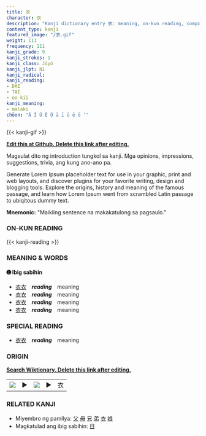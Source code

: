 ```yaml
---
title: 衣
character: 衣
description: "Kanji dictionary entry 衣: meaning, on-kun reading, compounds, origin, related kanji"
content_type: kanji
featured_image: "/衣.gif"
weight: 111
frequency: 111
kanji_grade: 9
kanji_strokes: 1
kanji_class: Jōyō
kanji_jlpt: N1
kanji_radical: 
kanji_reading: 
- DAI
- TAI
- oo-kii
kanji_meaning:
- malaki
chōon: "Ā Ī Ū Ē Ō ā ī ū ē ō ’"
---
```

[//]: # (Don't edit the line below. Kanji animated GIF code is automatically generated.)
{{< kanji-gif >}}

[//]: # (Edit below this line.)

**[Edit this at Github. Delete this link after editing.](https://github.com/tim0g/tim/tree/main/content/kanji/衣/index.md)**

Magsulat dito ng introduction tungkol sa kanji. Mga opinions, impressions, suggestions, trivia, ang kung ano-ano pa.

Generate Lorem Ipsum placeholder text for use in your graphic, print and web layouts, and discover plugins for your favorite writing, design and blogging tools. Explore the origins, history and meaning of the famous passage, and learn how Lorem Ipsum went from scrambled Latin passage to ubiqitous dummy text.
 
**Mnemonic:** "Maikling sentence na makakatulong sa pagsaulo."

### ON-KUN READING

[//]: # (Don't edit the line below. ON-KUN READING code is automatically generated.)
{{< kanji-reading >}}

### MEANING & WORDS

#### ➊ **Ibig sabihin**
  - [衣](../衣)[衣](../衣)　***reading***　meaning
  - [衣](../衣)[衣](../衣)　***reading***　meaning
  - [衣](../衣)[衣](../衣)　***reading***　meaning
  - [衣](../衣)[衣](../衣)　***reading***　meaning

### SPECIAL READING
  - [衣](../衣)[衣](../衣)　***reading***　meaning

### ORIGIN

**[Search Wiktionary. Delete this link after editing.](https://wiktionary.org/wiki/衣)**
<table class="kanji-table"><tr><td>
<img src="60px-衣-bronze.svg.png">
</td><td>▶</td><td>
<img src="60px-衣-oracle.svg.png">
</td><td>▶</td>
<td class="kanji-origin">衣</td>
</tr></table>

### RELATED KANJI
- Miyembro ng pamilya: [父](../父) [母](../母) [兄](../兄) [弟](../弟) [衣](../衣) [娘](../娘)
- Magkatulad ang ibig sabihin: [日](../日)
